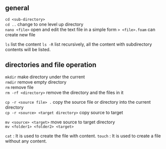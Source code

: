 ## general

`cd <sub-directory>`\
`cd ..` change to one level up directory\
`nano <file>` open and edit the text file in a simple form
`> <file>.foam` can create new file

`ls` list the content
`ls -R` list recursively, all the content with subdirectory contents will be listed. 



## directories and file operation
`mkdir` make directory under the current\
`rmdir` remove empty directory\
`rm`  remove file\
`rm -rf <directory>` remove the directory and the files in it

`cp -r <source file> .` copy the source file or directory into the current directory\
`cp -r <source> <target directory>` copy source to target

`mv <source> <target>` move source to target directory\
`mv <folder1> <folder2> <target>`

`cat` : It is used to create the file with content.
`touch` : It is used to create a file without any content. 
